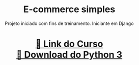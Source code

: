 <h1 align="center">E-commerce simples</h1>
<p align="center">Projeto iniciado com fins de treinamento. Iniciante em Django</p>

<h1 align="center">
    <a href="https://www.udemy.com/share/101rZm3@r44jNucdLy8LJTynl3lhRNhFTuM0gv6Or1tMBgle1ZWglGXJONm5UTwOBDl13kPLug==/">🔗 Link do Curso</a><br>
    <a href="https://www.python.org/downloads/">🔗 Download do Python 3</a>
</h1>
